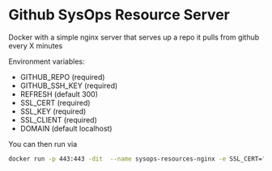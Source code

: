 # Github SysOps Resource Server

Docker with a simple nginx server that serves up a repo it pulls from github every X minutes

Environment variables:

- GITHUB_REPO (required)
- GITHUB_SSH_KEY (required)
- REFRESH (default 300)
- SSL_CERT (required)
- SSL_KEY (required)
- SSL_CLIENT (required)
- DOMAIN (default localhost)

You can then run via

```bash
docker run -p 443:443 -dit  --name sysops-resources-nginx -e SSL_CERT="`cat path_to_ssl_cert`" -e SSL_KEY="`cat path_to_ssl_key`" -e SSL_CLIENT="`cat path_to_ssl_client`" -e DOMAIN="www.my-website.com" -e GITHUB_REPO="git@github.com:myorg/myrepo.git" -e GITHUB_SSH_KEY="`cat path_to_my_github_key`" -e REFRESH=30 factual/github-sysops-resource
```

